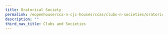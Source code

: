 ```yaml
---
title: Oratorical Society
permalink: /eopenhouse/cca-n-cjc-houses/ccas/clubs-n-societies/oratorical-society/
description: ""
third_nav_title: Clubs and Societies
---
```

